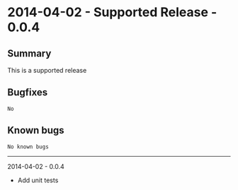2014-04-02 - Supported Release - 0.0.4
============

## Summary

This is a supported release

## Bugfixes

    No

## Known bugs

    No known bugs

---

2014-04-02 - 0.0.4

* Add unit tests
